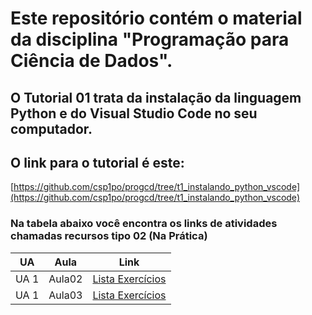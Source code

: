 # Este repositório contém o material da disciplina "Programação para Ciência de Dados".

## O Tutorial 01 trata da instalação da linguagem Python e do Visual Studio Code no seu computador.
## O link para o tutorial é este:
[https://github.com/csp1po/progcd/tree/t1_instalando_python_vscode](https://github.com/csp1po/progcd/tree/t1_instalando_python_vscode)

### Na tabela abaixo você encontra os links de atividades chamadas recursos tipo 02 (Na Prática)

UA   | Aula   | Link
---- | ------ | ------------ 
UA 1 | Aula02 | [Lista Exercícios](https://github.com/csp1po/progcd/tree/UA1_Aula02_Lista)
UA 1 | Aula03 | [Lista Exercícios](https://github.com/csp1po/progcd/tree/UA1_Aula03_Lista)
